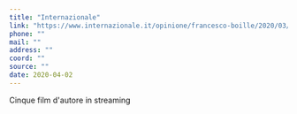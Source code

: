 ```yaml
---
title: "Internazionale"
link: "https://www.internazionale.it/opinione/francesco-boille/2020/03/19/film-streaming-gratis"
phone: ""
mail: ""
address: ""
coord: ""
source: ""
date: 2020-04-02
---
```


Cinque film d'autore in streaming
